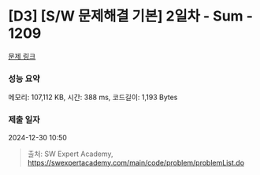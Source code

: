 # [D3] [S/W 문제해결 기본] 2일차 - Sum - 1209 

[문제 링크](https://swexpertacademy.com/main/code/problem/problemDetail.do?contestProbId=AV13_BWKACUCFAYh) 

### 성능 요약

메모리: 107,112 KB, 시간: 388 ms, 코드길이: 1,193 Bytes

### 제출 일자

2024-12-30 10:50



> 출처: SW Expert Academy, https://swexpertacademy.com/main/code/problem/problemList.do